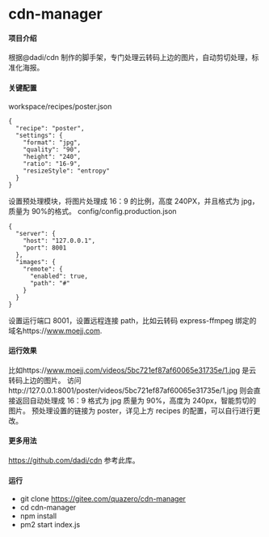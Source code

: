 # cdn-manager

#### 项目介绍

根据@dadi/cdn 制作的脚手架，专门处理云转码上边的图片，自动剪切处理，标准化海报。

#### 关键配置

workspace/recipes/poster.json

```
{
  "recipe": "poster",
  "settings": {
    "format": "jpg",
    "quality": "90",
    "height": "240",
    "ratio": "16-9",
    "resizeStyle": "entropy"
  }
}
```

设置预处理模块，将图片处理成 16：9 的比例，高度 240PX，并且格式为 jpg，质量为 90%的格式。
config/config.production.json

```
{
  "server": {
    "host": "127.0.0.1",
    "port": 8001
  },
  "images": {
    "remote": {
      "enabled": true,
      "path": "#"
    }
  }
}
```

设置运行端口 8001，设置远程连接 path，比如云转码 express-ffmpeg 绑定的域名https://www.moejj.com.

#### 运行效果

比如https://www.moejj.com/videos/5bc721ef87af60065e31735e/1.jpg 是云转码上边的图片。
访问http://127.0.0.1:8001/poster/videos/5bc721ef87af60065e31735e/1.jpg 则会直接返回自动处理成 16：9 格式为 jpg 质量为 90%，高度为 240px，智能剪切的图片。
预处理设置的链接为 poster，详见上方 recipes 的配置，可以自行进行更改。

#### 更多用法

https://github.com/dadi/cdn 参考此库。

#### 运行

- git clone https://gitee.com/quazero/cdn-manager
- cd cdn-manager
- npm install
- pm2 start index.js
